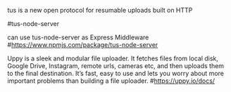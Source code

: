 
tus is a new open protocol for resumable uploads built on HTTP

#tus-node-server

can use tus-node-server as Express Middleware
#https://www.npmjs.com/package/tus-node-server

Uppy is a sleek and modular file uploader. It fetches files from local disk, Google Drive, Instagram, remote urls, cameras etc, and then uploads them to the final destination. It’s fast, easy to use and lets you worry about more important problems than building a file uploader.
#https://uppy.io/docs/